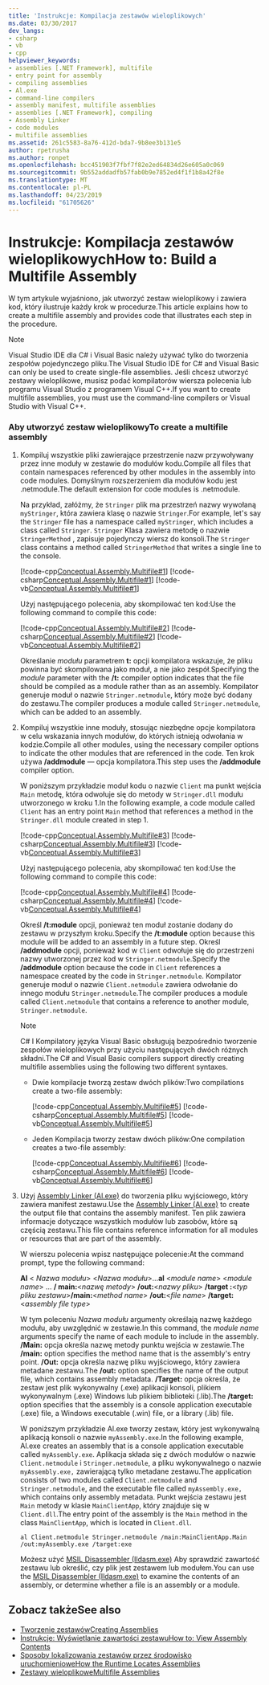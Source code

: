 ```yaml
---
title: 'Instrukcje: Kompilacja zestawów wieloplikowych'
ms.date: 03/30/2017
dev_langs:
- csharp
- vb
- cpp
helpviewer_keywords:
- assemblies [.NET Framework], multifile
- entry point for assembly
- compiling assemblies
- Al.exe
- command-line compilers
- assembly manifest, multifile assemblies
- assemblies [.NET Framework], compiling
- Assembly Linker
- code modules
- multifile assemblies
ms.assetid: 261c5583-8a76-412d-bda7-9b8ee3b131e5
author: rpetrusha
ms.author: ronpet
ms.openlocfilehash: bcc451903f7fbf7f82e2ed64834d26e605a0c069
ms.sourcegitcommit: 9b552addadfb57fab0b9e7852ed4f1f1b8a42f8e
ms.translationtype: MT
ms.contentlocale: pl-PL
ms.lasthandoff: 04/23/2019
ms.locfileid: "61705626"
---
```

# <a name="how-to-build-a-multifile-assembly"></a><span data-ttu-id="2b4e5-102">Instrukcje: Kompilacja zestawów wieloplikowych</span><span class="sxs-lookup"><span data-stu-id="2b4e5-102">How to: Build a Multifile Assembly</span></span>
<span data-ttu-id="2b4e5-103">W tym artykule wyjaśniono, jak utworzyć zestaw wieloplikowy i zawiera kod, który ilustruje każdy krok w procedurze.</span><span class="sxs-lookup"><span data-stu-id="2b4e5-103">This article explains how to create a multifile assembly and provides code that illustrates each step in the procedure.</span></span>

> [!NOTE]
> <span data-ttu-id="2b4e5-104">Visual Studio IDE dla C# i Visual Basic należy używać tylko do tworzenia zespołów pojedynczego pliku.</span><span class="sxs-lookup"><span data-stu-id="2b4e5-104">The Visual Studio IDE for C# and Visual Basic can only be used to create single-file assemblies.</span></span> <span data-ttu-id="2b4e5-105">Jeśli chcesz utworzyć zestawy wieloplikowe, musisz podać kompilatorów wiersza polecenia lub programu Visual Studio z programem Visual C++.</span><span class="sxs-lookup"><span data-stu-id="2b4e5-105">If you want to create multifile assemblies, you must use the command-line compilers or Visual Studio with Visual C++.</span></span>

### <a name="to-create-a-multifile-assembly"></a><span data-ttu-id="2b4e5-106">Aby utworzyć zestaw wieloplikowy</span><span class="sxs-lookup"><span data-stu-id="2b4e5-106">To create a multifile assembly</span></span>

01. <span data-ttu-id="2b4e5-107">Kompiluj wszystkie pliki zawierające przestrzenie nazw przywoływany przez inne moduły w zestawie do modułów kodu.</span><span class="sxs-lookup"><span data-stu-id="2b4e5-107">Compile all files that contain namespaces referenced by other modules in the assembly into code modules.</span></span> <span data-ttu-id="2b4e5-108">Domyślnym rozszerzeniem dla modułów kodu jest .netmodule.</span><span class="sxs-lookup"><span data-stu-id="2b4e5-108">The default extension for code modules is .netmodule.</span></span>

    <span data-ttu-id="2b4e5-109">Na przykład, załóżmy, że `Stringer` plik ma przestrzeń nazwy wywołaną `myStringer`, która zawiera klasę o nazwie `Stringer`.</span><span class="sxs-lookup"><span data-stu-id="2b4e5-109">For example, let's say the `Stringer` file has a namespace called `myStringer`, which includes a class called `Stringer`.</span></span> <span data-ttu-id="2b4e5-110">`Stringer` Klasa zawiera metodę o nazwie `StringerMethod` , zapisuje pojedynczy wiersz do konsoli.</span><span class="sxs-lookup"><span data-stu-id="2b4e5-110">The `Stringer` class contains a method called `StringerMethod` that writes a single line to the console.</span></span>

    [!code-cpp[Conceptual.Assembly.Multifile#1](../../../samples/snippets/cpp/VS_Snippets_CLR/conceptual.assembly.multifile/cpp/stringer.cpp#1)]
    [!code-csharp[Conceptual.Assembly.Multifile#1](../../../samples/snippets/csharp/VS_Snippets_CLR/conceptual.assembly.multifile/cs/stringer.cs#1)]
    [!code-vb[Conceptual.Assembly.Multifile#1](../../../samples/snippets/visualbasic/VS_Snippets_CLR/conceptual.assembly.multifile/vb/stringer.vb#1)]

    <span data-ttu-id="2b4e5-111">Użyj następującego polecenia, aby skompilować ten kod:</span><span class="sxs-lookup"><span data-stu-id="2b4e5-111">Use the following command to compile this code:</span></span>

    [!code-cpp[Conceptual.Assembly.Multifile#2](../../../samples/snippets/cpp/VS_Snippets_CLR/conceptual.assembly.multifile/cpp/stringer.cpp#2)]
    [!code-csharp[Conceptual.Assembly.Multifile#2](../../../samples/snippets/csharp/VS_Snippets_CLR/conceptual.assembly.multifile/cs/stringer.cs#2)]
    [!code-vb[Conceptual.Assembly.Multifile#2](../../../samples/snippets/visualbasic/VS_Snippets_CLR/conceptual.assembly.multifile/vb/stringer.vb#2)]

    <span data-ttu-id="2b4e5-112">Określanie *modułu* parametrem **t:** opcji kompilatora wskazuje, że pliku powinna być skompilowana jako moduł, a nie jako zespół.</span><span class="sxs-lookup"><span data-stu-id="2b4e5-112">Specifying the *module* parameter with the **/t:** compiler option indicates that the file should be compiled as a module rather than as an assembly.</span></span> <span data-ttu-id="2b4e5-113">Kompilator generuje moduł o nazwie `Stringer.netmodule`, który może być dodany do zestawu.</span><span class="sxs-lookup"><span data-stu-id="2b4e5-113">The compiler produces a module called `Stringer.netmodule`, which can be added to an assembly.</span></span>

02. <span data-ttu-id="2b4e5-114">Kompiluj wszystkie inne moduły, stosując niezbędne opcje kompilatora w celu wskazania innych modułów, do których istnieją odwołania w kodzie.</span><span class="sxs-lookup"><span data-stu-id="2b4e5-114">Compile all other modules, using the necessary compiler options to indicate the other modules that are referenced in the code.</span></span> <span data-ttu-id="2b4e5-115">Ten krok używa **/addmodule** — opcja kompilatora.</span><span class="sxs-lookup"><span data-stu-id="2b4e5-115">This step uses the **/addmodule** compiler option.</span></span>

    <span data-ttu-id="2b4e5-116">W poniższym przykładzie moduł kodu o nazwie `Client` ma punkt wejścia `Main` metodę, która odwołuje się do metody w `Stringer.dll` modułu utworzonego w kroku 1.</span><span class="sxs-lookup"><span data-stu-id="2b4e5-116">In the following example, a code module called `Client` has an entry point `Main` method that references a method in the `Stringer.dll` module created in step 1.</span></span>

    [!code-cpp[Conceptual.Assembly.Multifile#3](../../../samples/snippets/cpp/VS_Snippets_CLR/conceptual.assembly.multifile/cpp/client.cpp#3)]
    [!code-csharp[Conceptual.Assembly.Multifile#3](../../../samples/snippets/csharp/VS_Snippets_CLR/conceptual.assembly.multifile/cs/client.cs#3)]
    [!code-vb[Conceptual.Assembly.Multifile#3](../../../samples/snippets/visualbasic/VS_Snippets_CLR/conceptual.assembly.multifile/vb/client.vb#3)]

    <span data-ttu-id="2b4e5-117">Użyj następującego polecenia, aby skompilować ten kod:</span><span class="sxs-lookup"><span data-stu-id="2b4e5-117">Use the following command to compile this code:</span></span>

    [!code-cpp[Conceptual.Assembly.Multifile#4](../../../samples/snippets/cpp/VS_Snippets_CLR/conceptual.assembly.multifile/cpp/client.cpp#4)]
    [!code-csharp[Conceptual.Assembly.Multifile#4](../../../samples/snippets/csharp/VS_Snippets_CLR/conceptual.assembly.multifile/cs/client.cs#4)]
    [!code-vb[Conceptual.Assembly.Multifile#4](../../../samples/snippets/visualbasic/VS_Snippets_CLR/conceptual.assembly.multifile/vb/client.vb#4)]

    <span data-ttu-id="2b4e5-118">Określ **/t:module** opcji, ponieważ ten moduł zostanie dodany do zestawu w przyszłym kroku.</span><span class="sxs-lookup"><span data-stu-id="2b4e5-118">Specify the **/t:module** option because this module will be added to an assembly in a future step.</span></span> <span data-ttu-id="2b4e5-119">Określ **/addmodule** opcji, ponieważ kod w `Client` odwołuje się do przestrzeni nazwy utworzonej przez kod w `Stringer.netmodule`.</span><span class="sxs-lookup"><span data-stu-id="2b4e5-119">Specify the **/addmodule** option because the code in `Client` references a namespace created by the code in `Stringer.netmodule`.</span></span> <span data-ttu-id="2b4e5-120">Kompilator generuje moduł o nazwie `Client.netmodule` zawiera odwołanie do innego modułu `Stringer.netmodule`.</span><span class="sxs-lookup"><span data-stu-id="2b4e5-120">The compiler produces a module called `Client.netmodule` that contains a reference to another module, `Stringer.netmodule`.</span></span>

    >[!NOTE]
    ><span data-ttu-id="2b4e5-121">C# I Kompilatory języka Visual Basic obsługują bezpośrednio tworzenie zespołów wieloplikowych przy użyciu następujących dwóch różnych składni.</span><span class="sxs-lookup"><span data-stu-id="2b4e5-121">The C# and Visual Basic compilers support directly creating multifile assemblies using the following two different syntaxes.</span></span>
    >
    >- <span data-ttu-id="2b4e5-122">Dwie kompilacje tworzą zestaw dwóch plików:</span><span class="sxs-lookup"><span data-stu-id="2b4e5-122">Two compilations create a two-file assembly:</span></span>
    >
    >    [!code-cpp[Conceptual.Assembly.Multifile#5](../../../samples/snippets/cpp/VS_Snippets_CLR/conceptual.assembly.multifile/cpp/client.cpp#5)]
    >    [!code-csharp[Conceptual.Assembly.Multifile#5](../../../samples/snippets/csharp/VS_Snippets_CLR/conceptual.assembly.multifile/cs/client.cs#5)]
    >    [!code-vb[Conceptual.Assembly.Multifile#5](../../../samples/snippets/visualbasic/VS_Snippets_CLR/conceptual.assembly.multifile/vb/client.vb#5)]
    >
    >- <span data-ttu-id="2b4e5-123">Jeden Kompilacja tworzy zestaw dwóch plików:</span><span class="sxs-lookup"><span data-stu-id="2b4e5-123">One compilation creates a two-file assembly:</span></span>
    >
    >    [!code-cpp[Conceptual.Assembly.Multifile#6](../../../samples/snippets/cpp/VS_Snippets_CLR/conceptual.assembly.multifile/cpp/client.cpp#6)]
    >    [!code-csharp[Conceptual.Assembly.Multifile#6](../../../samples/snippets/csharp/VS_Snippets_CLR/conceptual.assembly.multifile/cs/client.cs#6)]
    >    [!code-vb[Conceptual.Assembly.Multifile#6](../../../samples/snippets/visualbasic/VS_Snippets_CLR/conceptual.assembly.multifile/vb/client.vb#6)]

03. <span data-ttu-id="2b4e5-124">Użyj [Assembly Linker (Al.exe)](../../../docs/framework/tools/al-exe-assembly-linker.md) do tworzenia pliku wyjściowego, który zawiera manifest zestawu.</span><span class="sxs-lookup"><span data-stu-id="2b4e5-124">Use the [Assembly Linker (Al.exe)](../../../docs/framework/tools/al-exe-assembly-linker.md) to create the output file that contains the assembly manifest.</span></span> <span data-ttu-id="2b4e5-125">Ten plik zawiera informacje dotyczące wszystkich modułów lub zasobów, które są częścią zestawu.</span><span class="sxs-lookup"><span data-stu-id="2b4e5-125">This file contains reference information for all modules or resources that are part of the assembly.</span></span>

    <span data-ttu-id="2b4e5-126">W wierszu polecenia wpisz następujące polecenie:</span><span class="sxs-lookup"><span data-stu-id="2b4e5-126">At the command prompt, type the following command:</span></span>

    <span data-ttu-id="2b4e5-127">**Al** \< *Nazwa modułu*> \<*Nazwa modułu*>...</span><span class="sxs-lookup"><span data-stu-id="2b4e5-127">**al** \<*module name*> \<*module name*> …</span></span> <span data-ttu-id="2b4e5-128">**/ main:**\<*nazwę metody*> **/out:**\<*nazwy pliku*>   **/target :**\<*typ pliku zestawu*></span><span class="sxs-lookup"><span data-stu-id="2b4e5-128">**/main:**\<*method name*> **/out:**\<*file name*> **/target:**\<*assembly file type*></span></span>

    <span data-ttu-id="2b4e5-129">W tym poleceniu *Nazwa modułu* argumenty określają nazwę każdego modułu, aby uwzględnić w zestawie.</span><span class="sxs-lookup"><span data-stu-id="2b4e5-129">In this command, the *module name* arguments specify the name of each module to include in the assembly.</span></span> <span data-ttu-id="2b4e5-130">**/Main:** opcja określa nazwę metody punktu wejścia w zestawie.</span><span class="sxs-lookup"><span data-stu-id="2b4e5-130">The **/main:** option specifies the method name that is the assembly's entry point.</span></span> <span data-ttu-id="2b4e5-131">**/Out:** opcja określa nazwę pliku wyjściowego, który zawiera metadane zestawu.</span><span class="sxs-lookup"><span data-stu-id="2b4e5-131">The **/out:** option specifies the name of the output file, which contains assembly metadata.</span></span> <span data-ttu-id="2b4e5-132">**/Target:** opcja określa, że zestaw jest plik wykonywalny (.exe) aplikacji konsoli, plikiem wykonywalnym (.exe) Windows lub plikiem biblioteki (.lib).</span><span class="sxs-lookup"><span data-stu-id="2b4e5-132">The **/target:** option specifies that the assembly is a console application executable (.exe) file, a Windows executable (.win) file, or a library (.lib) file.</span></span>

    <span data-ttu-id="2b4e5-133">W poniższym przykładzie Al.exe tworzy zestaw, który jest wykonywalną aplikacją konsoli o nazwie `myAssembly.exe`.</span><span class="sxs-lookup"><span data-stu-id="2b4e5-133">In the following example, Al.exe creates an assembly that is a console application executable called `myAssembly.exe`.</span></span> <span data-ttu-id="2b4e5-134">Aplikacja składa się z dwóch modułów o nazwie `Client.netmodule` i `Stringer.netmodule`, a pliku wykonywalnego o nazwie `myAssembly.exe,` zawierającą tylko metadane zestawu.</span><span class="sxs-lookup"><span data-stu-id="2b4e5-134">The application consists of two modules called `Client.netmodule` and `Stringer.netmodule`, and the executable file called `myAssembly.exe,` which contains only assembly metadata.</span></span> <span data-ttu-id="2b4e5-135">Punkt wejścia zestawu jest `Main` metody w klasie `MainClientApp`, który znajduje się w `Client.dll`.</span><span class="sxs-lookup"><span data-stu-id="2b4e5-135">The entry point of the assembly is the `Main` method in the class `MainClientApp`, which is located in `Client.dll`.</span></span>

    ```
    al Client.netmodule Stringer.netmodule /main:MainClientApp.Main /out:myAssembly.exe /target:exe
    ```

    <span data-ttu-id="2b4e5-136">Możesz użyć [MSIL Disassembler (Ildasm.exe)](../../../docs/framework/tools/ildasm-exe-il-disassembler.md) Aby sprawdzić zawartość zestawu lub określić, czy plik jest zestawem lub modułem.</span><span class="sxs-lookup"><span data-stu-id="2b4e5-136">You can use the [MSIL Disassembler (Ildasm.exe)](../../../docs/framework/tools/ildasm-exe-il-disassembler.md) to examine the contents of an assembly, or determine whether a file is an assembly or a module.</span></span>

## <a name="see-also"></a><span data-ttu-id="2b4e5-137">Zobacz także</span><span class="sxs-lookup"><span data-stu-id="2b4e5-137">See also</span></span>

- [<span data-ttu-id="2b4e5-138">Tworzenie zestawów</span><span class="sxs-lookup"><span data-stu-id="2b4e5-138">Creating Assemblies</span></span>](../../../docs/framework/app-domains/create-assemblies.md)
- [<span data-ttu-id="2b4e5-139">Instrukcje: Wyświetlanie zawartości zestawu</span><span class="sxs-lookup"><span data-stu-id="2b4e5-139">How to: View Assembly Contents</span></span>](../../../docs/framework/app-domains/how-to-view-assembly-contents.md)
- [<span data-ttu-id="2b4e5-140">Sposoby lokalizowania zestawów przez środowisko uruchomieniowe</span><span class="sxs-lookup"><span data-stu-id="2b4e5-140">How the Runtime Locates Assemblies</span></span>](../../../docs/framework/deployment/how-the-runtime-locates-assemblies.md)
- [<span data-ttu-id="2b4e5-141">Zestawy wieloplikowe</span><span class="sxs-lookup"><span data-stu-id="2b4e5-141">Multifile Assemblies</span></span>](../../../docs/framework/app-domains/multifile-assemblies.md)
